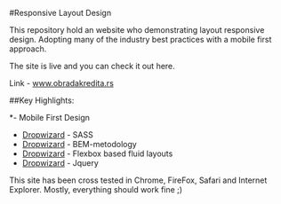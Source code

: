 
#Responsive Layout Design

This repository hold an website who demonstrating layout responsive design. Adopting many of the industry best practices with a mobile first approach.

The site is live and you can check it out here.

Link - www.obradakredita.rs


##Key Highlights: 

*- Mobile First Design
* [Dropwizard](http://www.dropwizard.io/1.0.2/docs/) - SASS 
* [Dropwizard](http://www.dropwizard.io/1.0.2/docs/) - BEM-metodology
* [Dropwizard](http://www.dropwizard.io/1.0.2/docs/) - Flexbox based fluid layouts
* [Dropwizard](http://www.dropwizard.io/1.0.2/docs/) - Jquery

This site has been cross tested in Chrome, FireFox, Safari and Internet Explorer.
Mostly, everything should work fine ;)
